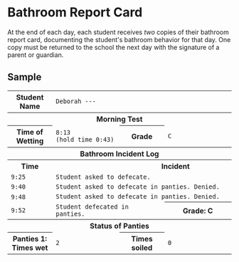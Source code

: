 <!-- TITLE: Bathroom Report Card -->
<!-- SUBTITLE: Summarizing how the student used the bathroom... or didn't -->

# Bathroom Report Card
At the end of each day, each student receives *two* copies of their bathroom report card, documenting the student's bathroom behavior for that day. One copy must be returned to the school the next day with the signature of a parent or guardian.

## Sample

<table>
<tr><th width="20%">Student Name</th><td colspan=3 width="80%"><code>Deborah ---</code></td></tr>
<tr><th colspan=4>Morning Test</th></tr>
<tr><th width="20%">Time of Wetting</th><td width="30%"><code>8:13<br/>(hold time 0:43)</code><th width="20%">Grade</th><td width="30%"><code>C</code></tr>
<tr><th colspan=4>Bathroom Incident Log</th><tr>
<tr><th width="20%">Time<th><th colspan=3>Incident</th></tr>
<tr><td width="20%"><code>9:25</code></td><td colspan=3><code>Student asked to defecate.</code></td></tr>
<tr><td width="20%"><code>9:40</code></td><td colspan=3><code>Student asked to defecate in panties. Denied.</code></td></tr>
<tr><td width="20%"><code>9:48</code></td><td colspan=3><code>Student asked to defecate in panties. Denied.</code></td></tr>
<tr><td width="20%"><code>9:52</code></td><td colspan=2 width="60%"><code>Student defecated in panties.</code></td><th width="20%">Grade: C</th></tr>
<tr><th colspan=4>Status of Panties</th></tr>
<tr><th width="20%">Panties 1: Times wet</th><td width="30%"><code>2</code></td><th width="20%">Times soiled</th><td width="30%"><code>0</code></td></tr>
</table>